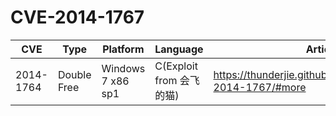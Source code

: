 # CVE-2014-1767

| CVE       | Type        | Platform          | Language                 | Article                                                     |
| --------- | ----------- | ----------------- | ------------------------ | ----------------------------------------------------------- |
| 2014-1764 | Double Free | Windows 7 x86 sp1 | C(Exploit from 会飞的猫) | https://thunderjie.github.io/2019/02/21/CVE-2014-1767/#more |
